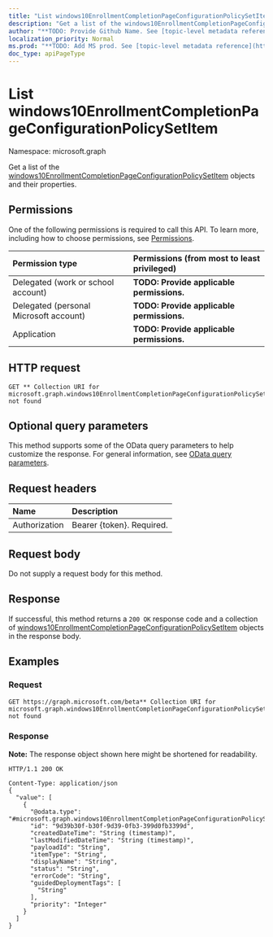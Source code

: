 ```yaml
---
title: "List windows10EnrollmentCompletionPageConfigurationPolicySetItem"
description: "Get a list of the windows10EnrollmentCompletionPageConfigurationPolicySetItem objects and their properties."
author: "**TODO: Provide Github Name. See [topic-level metadata reference](https://msgo.azurewebsites.net/add/document/guidelines/metadata.html#topic-level-metadata)**"
localization_priority: Normal
ms.prod: "**TODO: Add MS prod. See [topic-level metadata reference](https://msgo.azurewebsites.net/add/document/guidelines/metadata.html#topic-level-metadata)**"
doc_type: apiPageType
---
```


# List windows10EnrollmentCompletionPageConfigurationPolicySetItem
Namespace: microsoft.graph

Get a list of the [windows10EnrollmentCompletionPageConfigurationPolicySetItem](../resources/windows10enrollmentcompletionpageconfigurationpolicysetitem.md) objects and their properties.

## Permissions
One of the following permissions is required to call this API. To learn more, including how to choose permissions, see [Permissions](/graph/permissions-reference).

|Permission type|Permissions (from most to least privileged)|
|:---|:---|
|Delegated (work or school account)|**TODO: Provide applicable permissions.**|
|Delegated (personal Microsoft account)|**TODO: Provide applicable permissions.**|
|Application|**TODO: Provide applicable permissions.**|

## HTTP request

<!-- {
  "blockType": "ignored"
}
-->
``` http
GET ** Collection URI for microsoft.graph.windows10EnrollmentCompletionPageConfigurationPolicySetItem not found
```

## Optional query parameters
This method supports some of the OData query parameters to help customize the response. For general information, see [OData query parameters](/graph/query-parameters).

## Request headers
|Name|Description|
|:---|:---|
|Authorization|Bearer {token}. Required.|

## Request body
Do not supply a request body for this method.

## Response

If successful, this method returns a `200 OK` response code and a collection of [windows10EnrollmentCompletionPageConfigurationPolicySetItem](../resources/windows10enrollmentcompletionpageconfigurationpolicysetitem.md) objects in the response body.

## Examples

### Request
<!-- {
  "blockType": "request",
  "name": "get_windows10enrollmentcompletionpageconfigurationpolicysetitem"
}
-->
``` http
GET https://graph.microsoft.com/beta** Collection URI for microsoft.graph.windows10EnrollmentCompletionPageConfigurationPolicySetItem not found
```


### Response
**Note:** The response object shown here might be shortened for readability.
<!-- {
  "blockType": "response",
  "truncated": true,
  "@odata.type": "Collection(microsoft.graph.windows10EnrollmentCompletionPageConfigurationPolicySetItem)"
}
-->
``` http
HTTP/1.1 200 OK

Content-Type: application/json
{
  "value": [
    {
      "@odata.type": "#microsoft.graph.windows10EnrollmentCompletionPageConfigurationPolicySetItem",
      "id": "9d39b30f-b30f-9d39-0fb3-399d0fb3399d",
      "createdDateTime": "String (timestamp)",
      "lastModifiedDateTime": "String (timestamp)",
      "payloadId": "String",
      "itemType": "String",
      "displayName": "String",
      "status": "String",
      "errorCode": "String",
      "guidedDeploymentTags": [
        "String"
      ],
      "priority": "Integer"
    }
  ]
}
```

